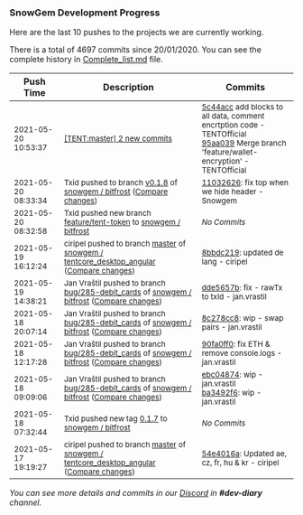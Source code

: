 
### SnowGem Development Progress

Here are the last 10 pushes to the projects we are currently working.

There is a total of 4697 commits since 20/01/2020. You can see the complete history in
 [Complete_list.md](Complete_list.md) file.

| Push Time | Description | Commits |
| --- | --- | --- |
| <sub>2021-05-20 10:53:37</sub> | <sub>[[TENT:master] 2 new commits](https://github.com/TENTOfficial/TENT/compare/72d6242160e6...95aa039417bf)</sub> | <sub>[5c44acc](https://github.com/TENTOfficial/TENT/commit/5c44accf491a112fc225def61268d6c9d793116c) add blocks to all data, comment encrtption code - TENTOfficial<br>[95aa039](https://github.com/TENTOfficial/TENT/commit/95aa039417bfeafe408df6453c91d003da21f896) Merge branch 'feature/wallet-encryption' - TENTOfficial</sub> |
| <sub>2021-05-20 08:33:34</sub> | <sub>Txid pushed to branch [v0\.1\.8](https://gitlab.com/snowgem/bitfrost/commits/v0.1.8) of [snowgem / bitfrost](https://gitlab.com/snowgem/bitfrost) ([Compare changes](https://gitlab.com/snowgem/bitfrost/compare/03417ce4e39ea00397d64bc73f7438f0dd9fabd8...11032626f3478b2354be2fffc5ae5d6619e4e9d3))</sub> | <sub>[11032626](https://gitlab.com/snowgem/bitfrost/-/commit/11032626f3478b2354be2fffc5ae5d6619e4e9d3): fix top when we hide header - Snowgem</sub> |
| <sub>2021-05-20 08:32:58</sub> | <sub>Txid pushed new branch [feature/tent\-token](https://gitlab.com/snowgem/bitfrost/commits/feature/tent-token) to [snowgem / bitfrost](https://gitlab.com/snowgem/bitfrost)</sub> | <sub>_No Commits_</sub> |
| <sub>2021-05-19 16:12:24</sub> | <sub>ciripel pushed to branch [master](https://gitlab.com/snowgem/tentcore_desktop_angular/commits/master) of [snowgem / tentcore\_desktop\_angular](https://gitlab.com/snowgem/tentcore_desktop_angular) ([Compare changes](https://gitlab.com/snowgem/tentcore_desktop_angular/compare/54e4016abe2aa35844b120c9dceec0e57586c402...8bbdc219abf75b7e32353e503e6076f7fc31b9a9))</sub> | <sub>[8bbdc219](https://gitlab.com/snowgem/tentcore_desktop_angular/-/commit/8bbdc219abf75b7e32353e503e6076f7fc31b9a9): updated de lang - ciripel</sub> |
| <sub>2021-05-19 14:38:21</sub> | <sub>Jan Vraštil pushed to branch [bug/285\-debit\_cards](https://gitlab.com/snowgem/bitfrost/commits/bug/285-debit_cards) of [snowgem / bitfrost](https://gitlab.com/snowgem/bitfrost) ([Compare changes](https://gitlab.com/snowgem/bitfrost/compare/8c278cc837f4dd8a89d65986c0fbc3c151d185c7...dde5657baf2df15829097db749afa8696ae17c66))</sub> | <sub>[dde5657b](https://gitlab.com/snowgem/bitfrost/-/commit/dde5657baf2df15829097db749afa8696ae17c66): fix - rawTx to txId - jan.vrastil</sub> |
| <sub>2021-05-18 20:07:14</sub> | <sub>Jan Vraštil pushed to branch [bug/285\-debit\_cards](https://gitlab.com/snowgem/bitfrost/commits/bug/285-debit_cards) of [snowgem / bitfrost](https://gitlab.com/snowgem/bitfrost) ([Compare changes](https://gitlab.com/snowgem/bitfrost/compare/90fa0ff08c962d2f027c88af7cf3c0582be351da...8c278cc837f4dd8a89d65986c0fbc3c151d185c7))</sub> | <sub>[8c278cc8](https://gitlab.com/snowgem/bitfrost/-/commit/8c278cc837f4dd8a89d65986c0fbc3c151d185c7): wip - swap pairs - jan.vrastil</sub> |
| <sub>2021-05-18 12:17:28</sub> | <sub>Jan Vraštil pushed to branch [bug/285\-debit\_cards](https://gitlab.com/snowgem/bitfrost/commits/bug/285-debit_cards) of [snowgem / bitfrost](https://gitlab.com/snowgem/bitfrost) ([Compare changes](https://gitlab.com/snowgem/bitfrost/compare/ba3492f66cff3630a768c75358ba92eda5b2471d...90fa0ff08c962d2f027c88af7cf3c0582be351da))</sub> | <sub>[90fa0ff0](https://gitlab.com/snowgem/bitfrost/-/commit/90fa0ff08c962d2f027c88af7cf3c0582be351da): fix ETH & remove console.logs - jan.vrastil</sub> |
| <sub>2021-05-18 09:09:06</sub> | <sub>Jan Vraštil pushed to branch [bug/285\-debit\_cards](https://gitlab.com/snowgem/bitfrost/commits/bug/285-debit_cards) of [snowgem / bitfrost](https://gitlab.com/snowgem/bitfrost) ([Compare changes](https://gitlab.com/snowgem/bitfrost/compare/82d3297a4576d2218fb840615d649c3184d5fc13...ba3492f66cff3630a768c75358ba92eda5b2471d))</sub> | <sub>[ebc04874](https://gitlab.com/snowgem/bitfrost/-/commit/ebc04874f8a78f02e07d6678b298f4ff66a032b0): wip - jan.vrastil<br>[ba3492f6](https://gitlab.com/snowgem/bitfrost/-/commit/ba3492f66cff3630a768c75358ba92eda5b2471d): wip - jan.vrastil</sub> |
| <sub>2021-05-18 07:32:44</sub> | <sub>Txid pushed new tag [0\.1\.7](https://gitlab.com/snowgem/bitfrost/-/tags/0.1.7) to [snowgem / bitfrost](https://gitlab.com/snowgem/bitfrost)</sub> | <sub>_No Commits_</sub> |
| <sub>2021-05-17 19:19:27</sub> | <sub>ciripel pushed to branch [master](https://gitlab.com/snowgem/tentcore_desktop_angular/commits/master) of [snowgem / tentcore\_desktop\_angular](https://gitlab.com/snowgem/tentcore_desktop_angular) ([Compare changes](https://gitlab.com/snowgem/tentcore_desktop_angular/compare/43a30485d71431d3aa16bb6114e3536a83ae9dca...54e4016abe2aa35844b120c9dceec0e57586c402))</sub> | <sub>[54e4016a](https://gitlab.com/snowgem/tentcore_desktop_angular/-/commit/54e4016abe2aa35844b120c9dceec0e57586c402): Updated ae, cz, fr, hu & kr - ciripel</sub> |

_You can see more details and commits in our [Discord](https://discord.gg/zumGnbg) in **#dev-diary** channel._
